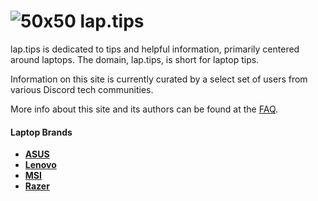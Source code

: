 # ![](/static/img/icon-light.png "50x50") lap.tips
lap.tips is dedicated to tips and helpful information, primarily centered around laptops. The domain, lap.tips, is short for laptop tips.

Information on this site is currently curated by a select set of users from various Discord tech communities.

More info about this site and its authors can be found at the [FAQ](/readme).

#### Laptop Brands
- **[ASUS](/laptops/asus)**
- **[Lenovo](/laptops/lenovo)**
- **[MSI](/laptops/msi)**
- **[Razer](/laptops/razer)**